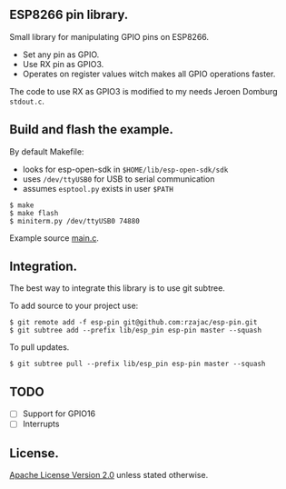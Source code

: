## ESP8266 pin library.

Small library for manipulating GPIO pins on ESP8266. 

- Set any pin as GPIO.
- Use RX pin as GPIO3.
- Operates on register values witch makes all GPIO operations faster.

The code to use RX as GPIO3 is modified to my needs Jeroen Domburg `stdout.c`.

## Build and flash the example.

By default Makefile:
- looks for esp-open-sdk in `$HOME/lib/esp-open-sdk/sdk`
- uses `/dev/ttyUSB0` for USB to serial communication
- assumes `esptool.py` exists in user `$PATH`

```
$ make
$ make flash
$ miniterm.py /dev/ttyUSB0 74880
```

Example source [main.c](example/main.c).

## Integration.

The best way to integrate this library is to use git subtree.

To add source to your project use:

```text
$ git remote add -f esp-pin git@github.com:rzajac/esp-pin.git
$ git subtree add --prefix lib/esp_pin esp-pin master --squash
```

To pull updates.

```text
$ git subtree pull --prefix lib/esp_pin esp-pin master --squash
```

## TODO

- [ ] Support for GPIO16
- [ ] Interrupts

## License.

[Apache License Version 2.0](LICENSE) unless stated otherwise.